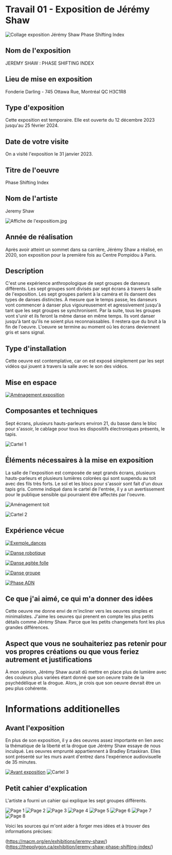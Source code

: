 # Travail 01 - Exposition de Jérémy Shaw

![Collage exposition Jérémy Shaw Phase Shifting Index](https://github.com/PerformX2/H24_V11_inspirations_CRUZ/blob/d963d3ed798f4b1ff450d1af8e73392a13fe4147/semaine_01/JEREMY_SHAW_phase_shifting_index/J%C3%A9r%C3%A9my_Shaw_expositon_collage.jpg)


## Nom de l'exposition
JEREMY SHAW : PHASE SHIFTING INDEX

## Lieu de mise en exposition
Fonderie Darling - 745 Ottawa Rue, Montréal QC H3C1R8

## Type d'exposition
Cette exposition est temporaire. Elle est ouverte du 12 décembre 2023 jusqu'au 25 février 2024.

## Date de votre visite
On a visité l'exposition le 31 janvier 2023.

## Titre de l'oeuvre
Phase Shifting Index

## Nom de l'artiste
Jeremy Shaw 

![Affiche de l'expositiom.jpg](https://github.com/PerformX2/H24_V11_inspirations_CRUZ/blob/db154eb4d3dcd4ebc2a7d0bdeaa53c9c1e833e15/semaine_01/JEREMY_SHAW_phase_shifting_index/Affiche_exposition.JPG)

## Année de réalisation
Après avoir atteint un sommet dans sa carrière, Jérémy Shaw a réalisé, en 2020, son exposition pour la première fois au Centre Pompidou à Paris.

## Description
C'est une expérience anthropologique de sept groupes de danseurs différents. Les sept groupes sont divisés par sept écrans à travers la salle de l'exposition. Les sept groupes parlent à la caméra et ils dansent des types de danses distinctes. À mesure que le temps passe, les danseurs vont commencer à danser plus vigoureusement et agressivement jusqu'à tant que les sept groupes se synchronisent. Par la suite, tous les groupes vont s'unir et ils feront la même danse en même temps. Ils vont danser jusqu'à tant qu'ils ne soient plus reconnaissables. Il restera que du bruit à la fin de l'oeuvre. L'oeuvre se termine au moment où les écrans deviennent gris et sans signal.

## Type d'installation 
Cette oeuvre est contemplative, car on est exposé simplement par les sept vidéos qui jouent à travers la salle avec le son des vidéos.

## Mise en espace 

[![Aménagement exposition](https://github.com/PerformX2/H24_V11_inspirations_CRUZ/blob/a456305ac3449776ace52ac4ed25152a1a77e94d/semaine_01/JEREMY_SHAW_phase_shifting_index/Capture_am%C3%A9nagement_exposition.png)](https://youtu.be/RpNF4Zk65Yw)

## Composantes et techniques 
Sept écrans, plusieurs hauts-parleurs environ 21, du basse dans le bloc pour s'assoir, le cablage pour tous les dispositifs électroniques présents, le tapis. 

![Cartel 1](https://github.com/PerformX2/H24_V11_inspirations_CRUZ/blob/d8d08ac76336da4f6ee9f921da0600c84343c1d5/semaine_01/JEREMY_SHAW_phase_shifting_index/cartel_1.JPG)

## Éléments nécessaires à la mise en exposition 
La salle de l'exposition est composée de sept grands écrans, plusieurs hauts-parleurs et plusieurs lumières colorées qui sont suspendu au toit avec des fils très forts. Le sol et les blocs pour s'assoir sont fait d'un doux tapis gris. Comme indiqué dans le cartel de l'entrée, il y a un avertissement pour le publique sensible qui pourraient être affectés par l'oeuvre.

![Aménagement toit](https://github.com/PerformX2/H24_V11_inspirations_CRUZ/blob/c6f5b195904c10c8f5401f1ee74df9d4aaee66df/semaine_01/JEREMY_SHAW_phase_shifting_index/Am%C3%A9nagement_toit.jpg)

![Cartel 2](https://github.com/PerformX2/H24_V11_inspirations_CRUZ/blob/498fcbc195482c8a0717422b1e8f728e689a7a5c/semaine_01/JEREMY_SHAW_phase_shifting_index/cartel_2.JPG)

## Expérience vécue

[![Exemple_dances](https://github.com/PerformX2/H24_V11_inspirations_CRUZ/blob/f5ef270432386ce5054f49096847431d040f3782/semaine_01/JEREMY_SHAW_phase_shifting_index/Capture_2_groupes_dansent.png)](https://www.youtube.com/watch?v=F0KPy2_7XhI?)

[![Danse robotique](https://github.com/PerformX2/H24_V11_inspirations_CRUZ/blob/20566fd79d022389ed2066e10a6bbe3b9c256024/semaine_01/JEREMY_SHAW_phase_shifting_index/Capture_dance_robotique.png)](https://youtu.be/tdRKN6O79wQ)

[![Danse agitée folle](https://github.com/PerformX2/H24_V11_inspirations_CRUZ/blob/7f5448a354620322e5d0295d02ab65cf966570d8/semaine_01/JEREMY_SHAW_phase_shifting_index/Capture_danse%20agit%C3%A9e_folle.png)](https://youtube.com/shorts/7ZNaNeZFBn0?feature=share)

[![Danse groupe](https://github.com/PerformX2/H24_V11_inspirations_CRUZ/blob/52f2b970e7fbf307f98800fd9896f2b4854537a1/semaine_01/JEREMY_SHAW_phase_shifting_index/Capture_danse_groupe.png)](https://youtu.be/A8ky_-8Pum8)

[![Phase ADN](https://github.com/PerformX2/H24_V11_inspirations_CRUZ/blob/92ad8286d3734353faac3a58095767e0fce06749/semaine_01/JEREMY_SHAW_phase_shifting_index/Capture_phase_ADN.png)](https://youtu.be/2-OoxMN9bgM)

## Ce que j'ai aimé, ce qui m'a donner des idées
Cette oeuvre me donne envi de m'incliner vers les oeuvres simples et minimalistes. J'aime les oeuvres qui prenent en compte les plus petits détails comme Jérémy Shaw. Parce que les petits changemets font les plus grandes différences.

## Aspect que vous ne souhaiteriez pas retenir pour vos propres créations ou que vous feriez autrement et justifications
À mon opinion, Jérémy Shaw aurait dû mettre en place plus de lumière avec des couleurs plus variées étant donné que son oeuvre traite de la psychédélique et la drogue. Alors, je crois que son oeuvre devrait être un peu plus cohérente.

# Informations additionelles

## Avant l'exposition
En plus de son exposition, il y a des oeuvres assez importante en lien avec la thématique de la liberté et la drogue que Jérémy Shaw essaye de nous inculqué. Les oeuvres emprunté appartiennent à Bradley Ertaskiran. Elles sont présenté sur les murs avant d'entrez dans l'expérience audiovisuelle de 35 minutes.

[![Avant exposition](https://github.com/PerformX2/H24_V11_inspirations_CRUZ/blob/d3d6a42c249118a3625c3c26d8725d98f8c0cc05/semaine_01/JEREMY_SHAW_phase_shifting_index/Capture_avant_exposition.png)](https://youtube.com/shorts/wzXOH1Ahem8) 
![Cartel 3](https://github.com/PerformX2/H24_V11_inspirations_CRUZ/blob/4d8bd018d6d8f1e3e82d1ad3bd0e1388626bf182/semaine_01/JEREMY_SHAW_phase_shifting_index/cartel_3.JPG)

## Petit cahier d'explication
L'artiste a fourni un cahier qui explique les sept groupes différents.

![Page 1](https://github.com/PerformX2/H24_V11_inspirations_CRUZ/blob/3c3e0e9c61b793929efebdea4a6d87996a01e51b/semaine_01/JEREMY_SHAW_phase_shifting_index/Cahier_info_1.JPG)
![Page 2](https://github.com/PerformX2/H24_V11_inspirations_CRUZ/blob/0f0af2071d951884fd9341a15825f2cc60d2af34/semaine_01/JEREMY_SHAW_phase_shifting_index/Cahier_info_2.JPG)
![Page 3](https://github.com/PerformX2/H24_V11_inspirations_CRUZ/blob/0f0af2071d951884fd9341a15825f2cc60d2af34/semaine_01/JEREMY_SHAW_phase_shifting_index/Cahier_info_3.JPG)
![Page 4](https://github.com/PerformX2/H24_V11_inspirations_CRUZ/blob/0f0af2071d951884fd9341a15825f2cc60d2af34/semaine_01/JEREMY_SHAW_phase_shifting_index/Cahier_info_4.JPG)
![Page 5](https://github.com/PerformX2/H24_V11_inspirations_CRUZ/blob/0f0af2071d951884fd9341a15825f2cc60d2af34/semaine_01/JEREMY_SHAW_phase_shifting_index/Cahier_info_5.JPG)
![Page 6](https://github.com/PerformX2/H24_V11_inspirations_CRUZ/blob/0f0af2071d951884fd9341a15825f2cc60d2af34/semaine_01/JEREMY_SHAW_phase_shifting_index/Cahier_info_6.JPG)
![Page 7](https://github.com/PerformX2/H24_V11_inspirations_CRUZ/blob/0f0af2071d951884fd9341a15825f2cc60d2af34/semaine_01/JEREMY_SHAW_phase_shifting_index/Cahier_info_7.JPG)
![Page 8](https://github.com/PerformX2/H24_V11_inspirations_CRUZ/blob/0f0af2071d951884fd9341a15825f2cc60d2af34/semaine_01/JEREMY_SHAW_phase_shifting_index/Cahier_info_8.JPG)


Voici les sources qui m'ont aider à forger mes idées et à trouver des informations précises:

(https://macm.org/en/exhibitions/jeremy-shaw/)
(https://thepolygon.ca/exhibition/jeremy-shaw-phase-shifting-index/)
